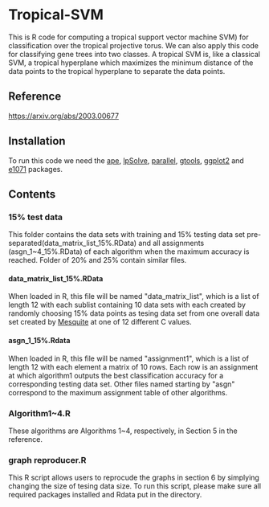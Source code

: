 # Tropical-SVM
This is R code for computing a tropical support vector machine SVM) for classification over the tropical projective torus.  We can also apply this code for classifying gene trees into two classes.  A tropical SVM is, like a classical SVM, a tropical hyperplane which maximizes the minimum distance of the data points to the tropical hyperplane to separate the data points.  
## Reference
https://arxiv.org/abs/2003.00677
## Installation
To run this code we need the [ape](https://cran.r-project.org/web/packages/ape/index.html), [lpSolve](https://cran.r-project.org/web/packages/lpSolve/index.html), [parallel](https://CRAN.R-project.org/view=HighPerformanceComputing), [gtools](https://cran.r-project.org/web/packages/gtools/index.html), [ggplot2](https://ggplot2.tidyverse.org) and [e1071](https://cran.r-project.org/web/packages/e1071/index.html) packages.
## Contents
### 15% test data
This folder contains the data sets with training and 15% testing data set pre-separated(data_matrix_list_15%.RData) and all assignments (asgn_1~4_15%.RData) of each algorithm when the maximum accuracy is reached. Folder of 20% and 25% contain similar files.
#### data_matrix_list_15%.RData
When loaded in R, this file will be named "data_matrix_list", which is a list of length 12 with each sublist containing 10 data sets with each created by randomly choosing 15% data points as tesing data set from one overall data set created by [Mesquite](http://www.mesquiteproject.org) at one of 12 different C values. 
#### asgn_1_15%.Rdata
When loaded in R, this file will be named "assignment1", which is a list of length 12 with each element a matrix of 10 rows. Each row is an assignment at which algorithm1 outputs the best classification accuracy for a corresponding testing data set. Other files named starting by "asgn" correspond to the maximum assignment table of other algorithms.
### Algorithm1~4.R
These algorithms are Algorithms 1~4, respectively, in Section 5 in the reference.
### graph reproducer.R
This R script allows users to reprocude the graphs in section 6 by simplying changing the size of tesing data size. To run this script, please make sure all required packages installed and Rdata put in the directory.

